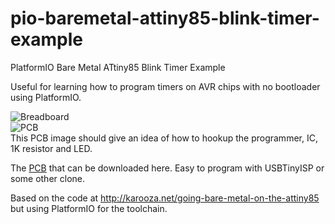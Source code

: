 # pio-baremetal-attiny85-blink-timer-example

PlatformIO Bare Metal ATtiny85 Blink Timer Example

Useful for learning how to program timers on AVR chips with no bootloader using PlatformIO.

![Breadboard](https://jfenwick.github.io/images/attiny85-blink-breadboard.jpg)<br>
![PCB](https://jfenwick.github.io/images/attiny85-blink-pcb.jpg)<br>
This PCB image should give an idea of how to hookup the programmer, IC, 1K resistor and LED.

The [PCB](https://github.com/jfenwick/attiny85-blink-pcb) that can be downloaded here. Easy to program with USBTinyISP or some other clone.

Based on the code at http://karooza.net/going-bare-metal-on-the-attiny85 but using PlatformIO for the toolchain.
